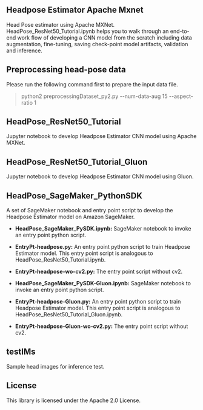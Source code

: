 ## Headpose Estimator Apache Mxnet

Head Pose estimator using Apache MXNet. HeadPose_ResNet50_Tutorial.ipynb helps you to walk through an end-to-end work flow of developing a CNN model from the scratch including data augmentation, fine-tuning, saving check-point model artifacts, validation and inference.

## Preprocessing head-pose data

Please run the following command first to prepare the input data file. 

> python2 preprocessingDataset_py2.py --num-data-aug 15 --aspect-ratio 1

## HeadPose_ResNet50_Tutorial

Jupyter notebook to develop Headpose Estimator CNN model using Apache MXNet. 

## HeadPose_ResNet50_Tutorial_Gluon

Jupyter notebook to develop Headpose Estimator CNN model using Gluon. 

## HeadPose_SageMaker_PythonSDK

A set of SageMaker notebook and entry point script to develop the Headpose Estimator model on Amazon SageMaker. 

* **HeadPose_SageMaker_PySDK.ipynb:** SageMaker notebook to invoke an entry point python script. 

* **EntryPt-headpose.py:** An entry point python script to train Headpose Estimator model. This entry point script is analogous to HeadPose_ResNet50_Tutorial.ipynb.
 
* **EntryPt-headpose-wo-cv2.py:** The entry point script without cv2. 

* **HeadPose_SageMaker_PySDK-Gluon.ipynb:** SageMaker notebook to invoke an entry point python script. 

* **EntryPt-headpose-Gluon.py:** An entry point python script to train Headpose Estimator model. This entry point script is analogous to HeadPose_ResNet50_Tutorial_Gluon.ipynb.
 
* **EntryPt-headpose-Gluon-wo-cv2.py:** The entry point script without cv2. 


## testIMs

Sample head images for inference test. 

## License

This library is licensed under the Apache 2.0 License. 
